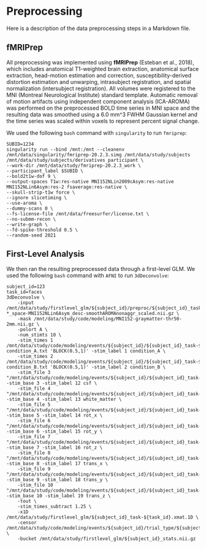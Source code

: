 # Preprocessing

Here is a description of the data preprocessing steps in a Markdown file.

## fMRIPrep

All preprocessing was implemented using **fMRIPrep** (Esteban et al., 2018), which includes anatomical T1-weighted brain extraction, anatomical surface extraction, head-motion estimation and correction, susceptibility-derived distortion estimation and unwarping, intrasubject registration, and spatial normalization (intersubject registration). All volumes were registered to the MNI (Montreal Neurological Institute) standard template. Automatic removal of motion artifacts using independent component analysis (ICA-AROMA) was performed on the preprocessed BOLD time series in MNI space and the resulting data was smoothed using a 6.0 mm^3 FWHM Gaussian kernel and the time series was scaled within voxels to represent percent signal change.

We used the following `bash` command with `singularity` to run `fmriprep`:
```
SUBID=1234
singularity run --bind /mnt:/mnt --cleanenv /mnt/data/singularity/fmriprep-20.2.3.simg /mnt/data/study/subjects /mnt/data/study/subjects/derivatives participant \
--work-dir /mnt/data/study/fmriprep-20.2.3_work \
--participant_label $SUBID \
--bold2t1w-dof 9 \
--output-spaces T1w:res-native MNI152NLin2009cAsym:res-native MNI152NLin6Asym:res-2 fsaverage:res-native \
--skull-strip-t1w force \
--ignore slicetiming \
--use-aroma \
--dummy-scans 0 \
--fs-license-file /mnt/data/freesurfer/license.txt \
--no-submm-recon \
--write-graph \
--fd-spike-threshold 0.5 \
--random-seed 2021
```

## First-Level Analysis

We then ran the resulting preprocessed data through a first-level GLM. We used the following `bash` command with `AFNI` to run `3dDeconvolve`:

```
subject_id=123
task_id=faces
3dDeconvolve \
    -input /mnt/data/study/firstlevel_glm/${subject_id}/preproc/${subject_id}_task-${task_id}_run-*_space-MNI152NLin6Asym_desc-smoothAROMAnonaggr_scaled.nii.gz \
    -mask /mnt/data/study/code/modeling/MNI152-graymatter-thr50-2mm.nii.gz \
    -polort A \
    -num_stimts 10 \
    -stim_times 1 /mnt/data/study/code/modeling/events/${subject_id}/${subject_id}_task-${task_id}_timing-condition_A.txt 'BLOCK(0.5,1)' -stim_label 1 condition_A \
    -stim_times 2 /mnt/data/study/code/modeling/events/${subject_id}/${subject_id}_task-${task_id}_timing-condition_B.txt 'BLOCK(0.5,1)' -stim_label 2 condition_B \
    -stim_file 3 "/mnt/data/study/code/modeling/events/${subject_id}/${subject_id}_task-${task_id}_confounds.txt[0]" -stim_base 3 -stim_label 12 csf \
    -stim_file 4 "/mnt/data/study/code/modeling/events/${subject_id}/${subject_id}_task-${task_id}_confounds.txt[1]" -stim_base 4 -stim_label 13 white_matter \
    -stim_file 5 "/mnt/data/study/code/modeling/events/${subject_id}/${subject_id}_task-${task_id}_confounds.txt[2]" -stim_base 5 -stim_label 14 rot_x \
    -stim_file 6 "/mnt/data/study/code/modeling/events/${subject_id}/${subject_id}_task-${task_id}_confounds.txt[3]" -stim_base 6 -stim_label 15 rot_y \
    -stim_file 7 "/mnt/data/study/code/modeling/events/${subject_id}/${subject_id}_task-${task_id}_confounds.txt[4]" -stim_base 7 -stim_label 16 rot_z \
    -stim_file 8 "/mnt/data/study/code/modeling/events/${subject_id}/${subject_id}_task-${task_id}_confounds.txt[5]" -stim_base 8 -stim_label 17 trans_x \
    -stim_file 9 "/mnt/data/study/code/modeling/events/${subject_id}/${subject_id}_task-${task_id}_confounds.txt[6]" -stim_base 9 -stim_label 18 trans_y \
    -stim_file 10 "/mnt/data/study/code/modeling/events/${subject_id}/${subject_id}_task-${task_id}_confounds.txt[7]" -stim_base 10 -stim_label 19 trans_z \
    -tout \
    -stim_times_subtract 1.25 \
    -x1D /mnt/data/study/firstlevel_glm/${subject_id}_task-${task_id}.xmat.1D \
    -censor /mnt/data/study/code/modeling/events/${subject_id}/trial_type/${subject_id}_task-${task_id}_outliers.txt \
    -bucket /mnt/data/study/firstlevel_glm/${subject_id}_stats.nii.gz
```